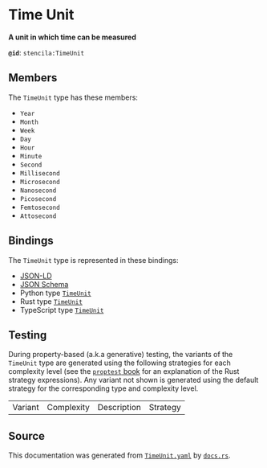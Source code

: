 # Time Unit

**A unit in which time can be measured**

**`@id`**: `stencila:TimeUnit`

## Members

The `TimeUnit` type has these members:

- `Year`
- `Month`
- `Week`
- `Day`
- `Hour`
- `Minute`
- `Second`
- `Millisecond`
- `Microsecond`
- `Nanosecond`
- `Picosecond`
- `Femtosecond`
- `Attosecond`

## Bindings

The `TimeUnit` type is represented in these bindings:

- [JSON-LD](https://stencila.dev/TimeUnit.jsonld)
- [JSON Schema](https://stencila.dev/TimeUnit.schema.json)
- Python type [`TimeUnit`](https://github.com/stencila/stencila/blob/main/python/python/stencila/types/time_unit.py)
- Rust type [`TimeUnit`](https://github.com/stencila/stencila/blob/main/rust/schema/src/types/time_unit.rs)
- TypeScript type [`TimeUnit`](https://github.com/stencila/stencila/blob/main/typescript/src/types/TimeUnit.ts)

## Testing

During property-based (a.k.a generative) testing, the variants of the `TimeUnit` type are generated using the following strategies for each complexity level (see the [`proptest` book](https://proptest-rs.github.io/proptest/) for an explanation of the Rust strategy expressions). Any variant not shown is generated using the default strategy for the corresponding type and complexity level.

|         |            |             |          |
| ------- | ---------- | ----------- | -------- |
| Variant | Complexity | Description | Strategy |

## Source

This documentation was generated from [`TimeUnit.yaml`](https://github.com/stencila/stencila/blob/main/schema/TimeUnit.yaml) by [`docs.rs`](https://github.com/stencila/stencila/blob/main/rust/schema-gen/src/docs.rs).